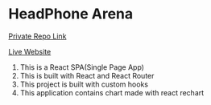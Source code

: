 # HeadPhone Arena

[Private Repo Link](https://github.com/programming-hero-web-course-4/product-analysis-website-mabuhanifa)

[Live Website](https://sonyheadset.netlify.app)

1. This is a React SPA(Single Page App)
2. This is built with React and React Router
3. This project is built with custom hooks
4. This application contains chart made with react rechart
